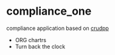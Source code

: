 # compliance_one
compliance application based on [crudpp](https://github.com/thibaudk/crudpp)

* ORG chartrs
* Turn back the clock
